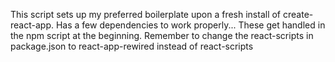This script sets up my preferred boilerplate upon a fresh install of 
create-react-app. Has a few dependencies to work properly...
These get handled in the npm script at the beginning.
Remember to change the react-scripts in package.json to
react-app-rewired instead of react-scripts

